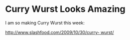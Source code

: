 # Curry Wurst Looks Amazing

I am so making Curry Wurst this week:

[http://www.slashfood.com/2009/10/30/curry-
wurst/](http://www.slashfood.com/2009/10/30/curry-wurst/)

